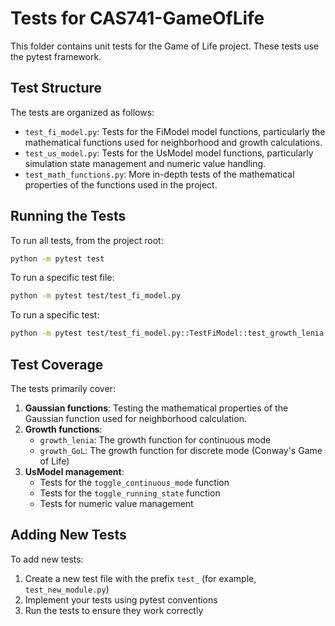 # Tests for CAS741-GameOfLife

This folder contains unit tests for the Game of Life project. These tests use the pytest framework.

## Test Structure

The tests are organized as follows:

- `test_fi_model.py`: Tests for the FiModel model functions, particularly the mathematical functions used for neighborhood and growth calculations.
- `test_us_model.py`: Tests for the UsModel model functions, particularly simulation state management and numeric value handling.
- `test_math_functions.py`: More in-depth tests of the mathematical properties of the functions used in the project.

## Running the Tests

To run all tests, from the project root:

```bash
python -m pytest test
```

To run a specific test file:

```bash
python -m pytest test/test_fi_model.py
```

To run a specific test:

```bash
python -m pytest test/test_fi_model.py::TestFiModel::test_growth_lenia
```

## Test Coverage

The tests primarily cover:

1. **Gaussian functions**: Testing the mathematical properties of the Gaussian function used for neighborhood calculation.
2. **Growth functions**: 
   - `growth_lenia`: The growth function for continuous mode
   - `growth_GoL`: The growth function for discrete mode (Conway's Game of Life)
3. **UsModel management**:
   - Tests for the `toggle_continuous_mode` function
   - Tests for the `toggle_running_state` function
   - Tests for numeric value management

## Adding New Tests

To add new tests:

1. Create a new test file with the prefix `test_` (for example, `test_new_module.py`)
2. Implement your tests using pytest conventions
3. Run the tests to ensure they work correctly 